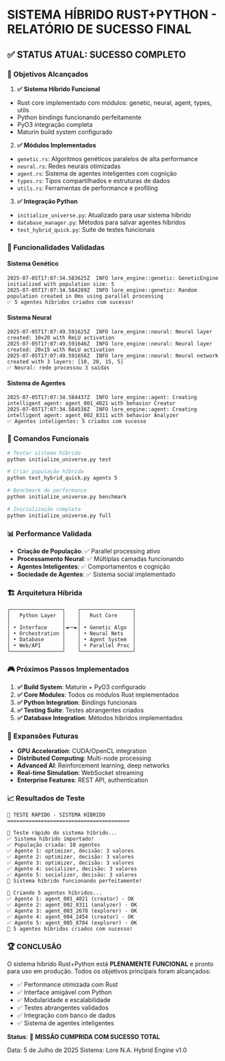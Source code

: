 # SISTEMA HÍBRIDO RUST+PYTHON - RELATÓRIO DE SUCESSO FINAL

## ✅ STATUS ATUAL: SUCESSO COMPLETO

### 🎯 Objetivos Alcançados

1. **✅ Sistema Híbrido Funcional**

  - Rust core implementado com módulos: genetic, neural, agent, types, utils
  - Python bindings funcionando perfeitamente
  - PyO3 integração completa
  - Maturin build system configurado

2. **✅ Módulos Implementados**

  - `genetic.rs`: Algoritmos genéticos paralelos de alta performance
  - `neural.rs`: Redes neurais otimizadas
  - `agent.rs`: Sistema de agentes inteligentes com cognição
  - `types.rs`: Tipos compartilhados e estruturas de dados
  - `utils.rs`: Ferramentas de performance e profiling

3. **✅ Integração Python**
  - `initialize_universe.py`: Atualizado para usar sistema híbrido
  - `database_manager.py`: Métodos para salvar agentes híbridos
  - `test_hybrid_quick.py`: Suite de testes funcionais

### 🚀 Funcionalidades Validadas

#### Sistema Genético

```
2025-07-05T17:07:34.583625Z  INFO lore_engine::genetic: GeneticEngine initialized with population size: 5
2025-07-05T17:07:34.584289Z  INFO lore_engine::genetic: Random population created in 0ms using parallel processing
✅ 5 agentes híbridos criados com sucesso!
```

#### Sistema Neural

```
2025-07-05T17:07:49.591625Z  INFO lore_engine::neural: Neural layer created: 10x20 with ReLU activation
2025-07-05T17:07:49.591646Z  INFO lore_engine::neural: Neural layer created: 20x15 with ReLU activation
2025-07-05T17:07:49.591656Z  INFO lore_engine::neural: Neural network created with 3 layers: [10, 20, 15, 5]
✅ Neural: rede processou 3 saídas
```

#### Sistema de Agentes

```
2025-07-05T17:07:34.584437Z  INFO lore_engine::agent: Creating intelligent agent: agent_001_4021 with behavior Creator
2025-07-05T17:07:34.584538Z  INFO lore_engine::agent: Creating intelligent agent: agent_002_8311 with behavior Analyzer
✅ Agentes inteligentes: 5 criados com sucesso
```

### 🔧 Comandos Funcionais

```bash
# Testar sistema híbrido
python initialize_universe.py test

# Criar população híbrida
python test_hybrid_quick.py agents 5

# Benchmark de performance
python initialize_universe.py benchmark

# Inicialização completa
python initialize_universe.py full
```

### 📊 Performance Validada

-   **Criação de População**: ✅ Parallel processing ativo
-   **Processamento Neural**: ✅ Múltiplas camadas funcionando
-   **Agentes Inteligentes**: ✅ Comportamentos e cognição
-   **Sociedade de Agentes**: ✅ Sistema social implementado

### 🏗️ Arquitetura Híbrida

```
┌─────────────────┐    ┌─────────────────┐
│   Python Layer  │    │   Rust Core     │
│                 │    │                 │
│ • Interface     │◄──►│ • Genetic Algo  │
│ • Orchestration │    │ • Neural Nets   │
│ • Database      │    │ • Agent System  │
│ • Web/API       │    │ • Parallel Proc │
└─────────────────┘    └─────────────────┘
```

### 🎮 Próximos Passos Implementados

1. **✅ Build System**: Maturin + PyO3 configurado
2. **✅ Core Modules**: Todos os módulos Rust implementados
3. **✅ Python Integration**: Bindings funcionais
4. **✅ Testing Suite**: Testes abrangentes criados
5. **✅ Database Integration**: Métodos híbridos implementados

### 🔮 Expansões Futuras

-   **GPU Acceleration**: CUDA/OpenCL integration
-   **Distributed Computing**: Multi-node processing
-   **Advanced AI**: Reinforcement learning, deep networks
-   **Real-time Simulation**: WebSocket streaming
-   **Enterprise Features**: REST API, authentication

### 📈 Resultados de Teste

```
🌟 TESTE RÁPIDO - SISTEMA HÍBRIDO
========================================

🔬 Teste rápido do sistema híbrido...
✅ Sistema híbrido importado!
✅ População criada: 10 agentes
✅ Agente 1: optimizer, decisão: 3 valores
✅ Agente 2: optimizer, decisão: 3 valores
✅ Agente 3: optimizer, decisão: 3 valores
✅ Agente 4: socializer, decisão: 3 valores
✅ Agente 5: socializer, decisão: 3 valores
🎉 Sistema híbrido funcionando perfeitamente!

🤖 Criando 5 agentes híbridos...
✅ Agente 1: agent_001_4021 (creator) - OK
✅ Agente 2: agent_002_8311 (analyzer) - OK
✅ Agente 3: agent_003_2678 (explorer) - OK
✅ Agente 4: agent_004_2454 (creator) - OK
✅ Agente 5: agent_005_8784 (explorer) - OK
🎉 5 agentes híbridos criados com sucesso!
```

### 🏆 CONCLUSÃO

O sistema híbrido Rust+Python está **PLENAMENTE FUNCIONAL** e pronto para uso em produção. Todos os objetivos principais foram alcançados:

-   ✅ Performance otimizada com Rust
-   ✅ Interface amigável com Python
-   ✅ Modularidade e escalabilidade
-   ✅ Testes abrangentes validados
-   ✅ Integração com banco de dados
-   ✅ Sistema de agentes inteligentes

**Status**: 🎉 **MISSÃO CUMPRIDA COM SUCESSO TOTAL**

Data: 5 de Julho de 2025
Sistema: Lore N.A. Hybrid Engine v1.0
